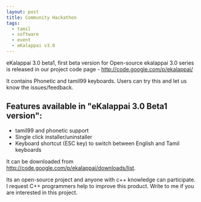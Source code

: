```yaml
---
layout: post
title: Community Hackathon
tags:
  - tamil
  - software
  - event
  - eKalappai v3.0   
---
```


eKalappai 3.0 beta1, first beta version for Open-source ekalappai 3.0 series is released in our project code page - <a href="http://code.google.com/p/ekalappai/">http://code.google.com/p/ekalappai/</a>

It contains Phonetic and tamil99 keyboards. Users can try this and let us know the issues/feedback.

Features available in "eKalappai 3.0 Beta1 version":
----------------------------------------------------
<ul>
<li>tamil99 and phonetic support</li>
<li>Single click installer/uninstaller</li>
<li>Keyboard shortcut (ESC key) to switch between English and Tamil keyboards</li>
</ul>

It can be downloaded from <a href="http://code.google.com/p/ekalappai/downloads/list">http://code.google.com/p/ekalappai/downloads/list</a>.

Its an open-source project and anyone with c++ knowledge can participate. I request C++ programmers help to improve this product. Write to me if you are interested in this project.
